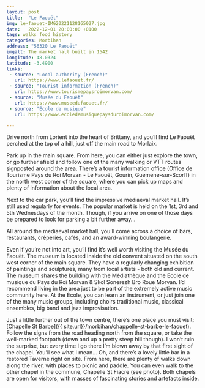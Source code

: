 ```yaml
---
layout: post
title:  "Le Faouët"
img: le-faouet-IMG20221128165027.jpg
date:   2022-12-01 20:00:00 +0100
tags: walks food history
categories: Morbihan
address: "56320 Le Faouët"
imgalt: The market hall built in 1542
longitude: 48.0324
latitude: -3.4900
links:
 - source: "Local authority (French)"
   url: https://www.lefaouet.fr/
 - source: "Tourist information (French)"
   url: https://www.tourismepaysroimorvan.com/
 - source: "Musée du Faouët"
   url: https://www.museedufaouet.fr/
 - source: "École de musique"
   url: https://www.ecoledemusiquepaysduroimorvan.com/

---
```

Drive north from Lorient into the heart of Brittany, and you’ll find Le Faouët perched at the top of a hill, just off the main road to Morlaix.

Park up in the main square. From here, you can either just explore the town, or go further afield and follow one of the many walking or VTT routes signposted around the area. There’s a tourist information office (Office de Tourisme Pays du Roi Morvan - Le Faouët, Gourin, Guemene-sur-Scorff) in the north west corner of the square, where you can pick up maps and plenty of information about the local area.

Next to the car park, you’ll find the impressive mediaeval market hall. It’s still used regularly for events. The popular market is held on the 1st, 3rd and 5th Wednesdays of the month. Though, if you arrive on one of those days be prepared to look for parking a bit further away...

All around the mediaeval market hall, you’ll come across a choice of bars, restaurants, crêperies, cafés, and an award-winning boulangerie.

Even if you’re not into art, you’ll find it’s well worth visiting the Musée du Faouët. The museum is located inside the old convent situated on the south west corner of the main square. They have a regularly changing exhibition of paintings and sculptures, many from local artists - both old and current. The museum shares the building with the Médiathèque and the Ecole de musique du Pays du Roi Morvan & Skol Sonerezh Bro Roue Morvan. I’d recommend living in the area just to be part of the extremely active music community here. At the École, you can learn an instrument, or just join one of the many music groups, including choirs traditional music, classical ensembles, big band and jazz improvisation.

Just a little further out of the town centre, there’s one place you must visit: [Chapelle St Barbe]({{ site.url}}/morbihan/chappelle-st-barbe-le-faouet). Follow the signs from the road heading north from the square, or take the well-marked footpath (down and up a pretty steep hill though). I won’t ruin the surprise, but every time I go there I’m blown away by that first sight of the chapel. You’ll see what I mean… Oh, and there’s a lovely little bar in a restored Taverne right on site. From here, there are plenty of walks down along the river, with places to picnic and paddle. You can even walk to the other chapel in the commune, Chapelle St Fiacre (see photo). Both chapels are open for visitors, with masses of fascinating stories and artefacts inside.
